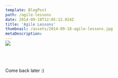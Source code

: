 ```yaml
---
template: BlogPost
path: /agile-lessons
date: 2014-09-18T12:05:12.024Z
title: 'Agile Lessons'
thumbnail: /assets/2014-09-18-agile-lessons.jpg
metaDescription: 
---
```


<!-- https://www.agilealliance.org/agile-essentials/ -->

<div class="custom-images" style="max-width: 700px; margin: -15px auto -10px auto;">
	<img src="/assets/material/in-progress.png">
</div>

<svg class="spinner" width="65px" height="65px" viewBox="0 0 66 66" xmlns="http://www.w3.org/2000/svg">
   <circle class="path" fill="none" stroke-width="6" stroke-linecap="round" cx="33" cy="33" r="30"></circle>
</svg>

Come back later :)